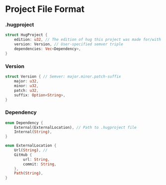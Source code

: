 # Project File Format

### .hugproject

```rs
struct HugProject {
    edition: u32, // The edition of hug this project was made for/with
    version: Version, // User-specified semver triple
    dependencies: Vec<Dependency>,
}
```

### Version

```rs
struct Version { // Semver: major.minor.patch-suffix
    major: u32,
    minor: u32,
    patch: u32,
    suffix: Option<String>,
}
```

### Dependency

```rs
enum Dependency {
    External(ExternalLocation), // Path to .hugproject file
    Internal(String),
}

enum ExternalLocation {
    Url(String), // 
    GitHub {
        url: String,
        commit: String,
    },
    Path(String),
}
```